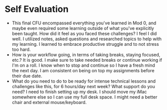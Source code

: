 # Self Evaluation

- This final CFU encompassed everything you've learned in Mod 0, and maybe even required some learning outside of what you've explicitly been taught. How did it feel as you faced these challenges?
I feel I did well. I utilized notes, asked questions and researched topics to help with my learning. I learned to embrace productive struggle and to not stress too hard.
- How is your workflow going, in terms of taking breaks, staying focused, etc.?
It is good. I make sure to take needed breaks or continue working if I'm on a roll. I know when to stop and continue so I have a fresh mind the next day. I am consistent on being on top my assignments before their due date.
- What do you need to do to be ready for intense technical lessons and challenges like this, for 6 hours/day next week? What support do you need?
I need to finish setting up my desk. I should move my iMac somewhere else so I can use my full desk space. I might need a better chair and external mouse/keyboard. 
